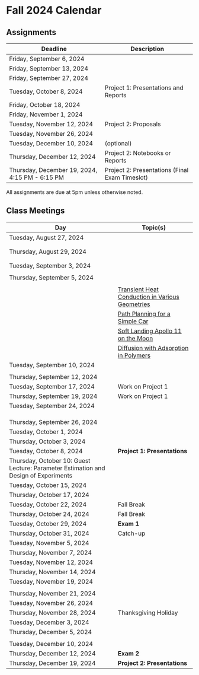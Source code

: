 # Fall 2024 Calendar

## Assignments

| Deadline   | Description |
| ----------- | ----------- |
| Friday, September 6, 2024 | [](../notebooks/assignments/Pyomo1.ipynb) |
| Friday, September  13, 2024 | [](../notebooks/assignments/Pyomo2.ipynb) |
| Friday, September 27, 2024 | [](../notebooks/assignments/Pyomo3.ipynb) | 
| Tuesday, October 8, 2024 | Project 1: Presentations and Reports | 
| Friday, October 18, 2024 | [](../notebooks/assignments/Algorithms1.ipynb) |
| Friday, November 1, 2024 | [](../notebooks/assignments/Algorithms2.ipynb) |
| Tuesday, November 12, 2024 | Project 2: Proposals |
| Tuesday, November 26, 2024 | [](../notebooks/assignments/Algorithms3.ipynb) |
| Tuesday, December 10, 2024 | [](../notebooks/assignments/Algorithms4.ipynb) (optional) |
| Thursday, December 12, 2024 | Project 2: Notebooks or Reports |
| Thursday, December 19, 2024, 4:15 PM - 6:15 PM | Project 2: Presentations (Final Exam Timeslot) |

All assignments are due at 5pm unless otherwise noted.

## Class Meetings

| Day     | Topic(s) |
| ----------- | ----------- |
| Tuesday, August 27, 2024 | [](../notebooks/1/Pyomo-Introduction.ipynb) |
| | [](../notebooks/1/Optimization-Modeling.ipynb) |
| | [](../notebooks/1/LP-NLP.ipynb) |
| Thursday, August 29, 2024 | [](../notebooks/1/Pyomo-Nuts-and-Bolts.ipynb) |
| | [](../notebooks/1/IP.ipynb) |
| | [](../notebooks/assignments/Pyomo1.ipynb) |
| Tuesday, September 3, 2024 | [](../notebooks/2/Logical_Modeling_GDP.ipynb) |
| | [](../notebooks/2/Modeling_Disjunctions_Strip_Packing.ipynb) |
| Thursday, September 5, 2024 | [](../notebooks/3/PyomoDAE_car.ipynb) |
| | [](../notebooks/3/PyomoDAE_TCLab.ipynb) |
| | [Transient Heat Conduction in Various Geometries](https://jckantor.github.io/ND-Pyomo-Cookbook/notebooks/05.03-Heat_Conduction_in_Various_Geometries.html) |
| | [Path Planning for a Simple Car](https://jckantor.github.io/ND-Pyomo-Cookbook/notebooks/06.03-Path-Planning-for-a-Simple-Car.html) |
| | [Soft Landing Apollo 11 on the Moon](https://jckantor.github.io/ND-Pyomo-Cookbook/notebooks/06.04-Soft-Landing-Apollo-11-on-the-Moon.html) |
| | [Diffusion with Adsorption in Polymers](https://jckantor.github.io/ND-Pyomo-Cookbook/notebooks/05.04-Diffusion_Adsorption_in_Polymers.html) |
| Tuesday, September 10, 2024 | [](../notebooks/4/SP.ipynb) |
| | [](../notebooks/4/RiskMeasures.ipynb) |
| Thursday, September 12, 2024 | [](../notebooks/4/blocks.ipynb) |
| Tuesday, September 17, 2024 | Work on Project 1 |
| Thursday, September 19, 2024 | Work on Project 1 |
| Tuesday, September 24, 2024 | [](../notebooks/3/DAE_background.ipynb) |
| | [](../notebooks/3/DAE_numeric_integration.ipynb) |
| | [](../notebooks/3/PyomoDAE_theory.ipynb) |
| | [](../notebooks/3/PyomoDAE_example.ipynb) |
| Thursday, September 26, 2024 | [](../notebooks/6/Math-Primer-1.md) |
| Tuesday, October 1, 2024 | [](../notebooks/6/Math-Primer-2.ipynb) |
| Thursday, October 3, 2024 | [](../notebooks/6/Optimality.ipynb) |
| Tuesday, October 8, 2024 | **Project 1: Presentations** |
| Thursday, October 10: Guest Lecture: Parameter Estimation and Design of Experiments |
| Tuesday, October 15, 2024 | [](../notebooks/6/Newton-Methods.ipynb) |
| Thursday, October 17, 2024 | [](../notebooks/6/Quasi-Newton-Methods.ipynb) |
| Tuesday, October 22, 2024 | Fall Break |
| Thursday, October 24, 2024 | Fall Break |
| Tuesday, October 29, 2024 | **Exam 1** |
| Thursday, October 31, 2024 | Catch-up |
| Tuesday, November 5, 2024 | [](../notebooks/6/Globalization.ipynb) |
| Thursday, November 7, 2024 | [](../notebooks/7/Convexity.ipynb) |
| Tuesday, November 12, 2024 | [](../notebooks/7/Local-Optimality.ipynb) |
| Thursday, November 14, 2024 | [](../notebooks/7/KKT-Multipliers.ipynb) |
| Tuesday, November 19, 2024 | [](../notebooks/7/Constraint-Qualifications.ipynb) |
| | [](../notebooks/7/NLP-Diagnostics.ipynb) |
| Thursday, November 21, 2024 | [](../notebooks/7/Second-Order.ipynb) |
| Tuesday, November 26, 2024 | [](../notebooks/7/Interior-Point1.ipynb) |
| Thursday, November 28, 2024 | Thanksgiving Holiday |
| Tuesday, December 3, 2024 | [](../notebooks/7/Interior-Point2.ipynb) |
| Thursday, December 5, 2024 | [](../notebooks/8/MILP.ipynb) |
| | [](../notebooks/8/MINLP-Algorithms.ipynb) |
| Tuesday, December 10, 2024 | [](../notebooks/8/Global-Opt.ipynb) |
| Thursday, December 12, 2024 | **Exam 2** |
| Thursday, December 19, 2024 | **Project 2: Presentations** |